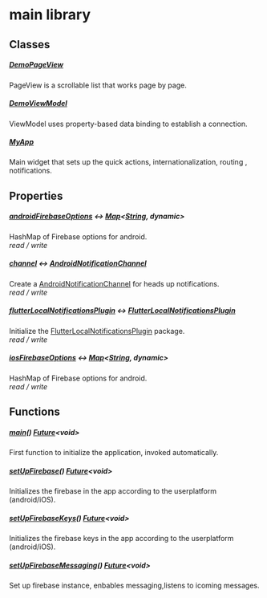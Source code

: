 



# main library











## Classes

##### [DemoPageView](../main/DemoPageView-class.md)



PageView is a scrollable list that works page by page.


##### [DemoViewModel](../main/DemoViewModel-class.md)



ViewModel uses property-based data binding to establish a connection.


##### [MyApp](../main/MyApp-class.md)



Main widget that sets up the quick actions, internationalization, routing , notifications.






## Properties

##### [androidFirebaseOptions](../main/androidFirebaseOptions.md) &#8596; [Map](https://api.flutter.dev/flutter/dart-core/Map-class.html)&lt;[String](https://api.flutter.dev/flutter/dart-core/String-class.html), dynamic>



HashMap of Firebase options for android.  
_<span class="feature">read / write</span>_



##### [channel](../main/channel.md) &#8596; [AndroidNotificationChannel](https://pub.dev/documentation/flutter_local_notifications/14.1.1/flutter_local_notifications/AndroidNotificationChannel-class.html)



Create a <a href="https://pub.dev/documentation/flutter_local_notifications/14.1.1/flutter_local_notifications/AndroidNotificationChannel-class.html">AndroidNotificationChannel</a> for heads up notifications.  
_<span class="feature">read / write</span>_



##### [flutterLocalNotificationsPlugin](../main/flutterLocalNotificationsPlugin.md) &#8596; [FlutterLocalNotificationsPlugin](https://pub.dev/documentation/flutter_local_notifications/14.1.1/flutter_local_notifications/FlutterLocalNotificationsPlugin-class.html)



Initialize the <a href="https://pub.dev/documentation/flutter_local_notifications/14.1.1/flutter_local_notifications/FlutterLocalNotificationsPlugin-class.html">FlutterLocalNotificationsPlugin</a> package.  
_<span class="feature">read / write</span>_



##### [iosFirebaseOptions](../main/iosFirebaseOptions.md) &#8596; [Map](https://api.flutter.dev/flutter/dart-core/Map-class.html)&lt;[String](https://api.flutter.dev/flutter/dart-core/String-class.html), dynamic>



HashMap of Firebase options for android.  
_<span class="feature">read / write</span>_




## Functions

##### [main](../main/main.md)() [Future](https://api.flutter.dev/flutter/dart-async/Future-class.html)&lt;void>



First function to initialize the application, invoked automatically.  




##### [setUpFirebase](../main/setUpFirebase.md)() [Future](https://api.flutter.dev/flutter/dart-async/Future-class.html)&lt;void>



Initializes the firebase in the app according to the userplatform (android/iOS).  




##### [setUpFirebaseKeys](../main/setUpFirebaseKeys.md)() [Future](https://api.flutter.dev/flutter/dart-async/Future-class.html)&lt;void>



Initializes the firebase keys in the app according to the userplatform (android/iOS).  




##### [setUpFirebaseMessaging](../main/setUpFirebaseMessaging.md)() [Future](https://api.flutter.dev/flutter/dart-async/Future-class.html)&lt;void>



Set up firebase instance, enbables messaging,listens to icoming messages.  













